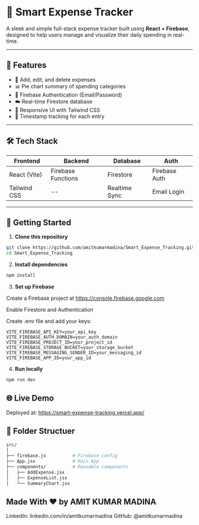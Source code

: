 # 💸 Smart Expense Tracker

A sleek and simple full-stack expense tracker built using **React + Firebase**, designed to help users manage and visualize their daily spending in real-time.

---

## 🔧 Features

- 🧾 Add, edit, and delete expenses
- 📊 Pie chart summary of spending categories
- 🔐 Firebase Authentication (Email/Password)
- ☁️ Real-time Firestore database
- 📱 Responsive UI with Tailwind CSS
- 📅 Timestamp tracking for each entry

---

## 🛠️ Tech Stack

| Frontend       | Backend           | Database      | Auth        |
|----------------|-------------------|---------------|-------------|
| React (Vite)   | Firebase Functions| Firestore     | Firebase Auth |
| Tailwind CSS   | --                | Realtime Sync | Email Login  |

---

## 🚀 Getting Started

1. **Clone this repository**

```bash
git clone https://github.com/amitkumarmadina/Smart_Expense_Tracking.git
cd Smart_Expense_Tracking
```

2. **Install dependencies**

```bash
npm install
```

3. **Set up Firebase**

Create a Firebase project at https://console.firebase.google.com

Enable Firestore and Authentication

Create .env file and add your keys:

```env
VITE_FIREBASE_API_KEY=your_api_key
VITE_FIREBASE_AUTH_DOMAIN=your_auth_domain
VITE_FIREBASE_PROJECT_ID=your_project_id
VITE_FIREBASE_STORAGE_BUCKET=your_storage_bucket
VITE_FIREBASE_MESSAGING_SENDER_ID=your_messaging_id
VITE_FIREBASE_APP_ID=your_app_id

```

4. **Run locally**
```bash
npm run dev
```

## 🌐 Live Demo
Deployed at: https://smart-expense-tracking.vercel.app/

## 📁 Folder Structuer
```bash
src/
│
├── firebase.js          # Firebase config
├── App.jsx              # Main App
├── components/          # Reusable components
│   ├── AddExpense.jsx
│   ├── ExpenseList.jsx
│   └── SummaryChart.jsx
```

## Made With ❤️ by AMIT KUMAR MADINA
LinkedIn: linkedin.com/in/amitkumarmadina
GitHub: @amitkumarmadina
